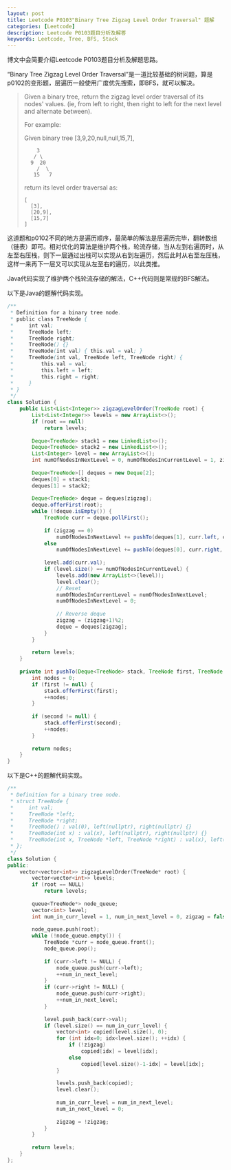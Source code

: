 ```yaml
---
layout: post
title: Leetcode P0103"Binary Tree Zigzag Level Order Traversal" 题解
categories: [Leetcode]
description: Leetcode P0103题目分析及解答
keywords: Leetcode, Tree, BFS, Stack
---
```


博文中会简要介绍Leetcode P0103题目分析及解题思路。

“Binary Tree Zigzag Level Order Traversal”是一道比较基础的树问题，算是p0102的变形题，层遍历一般使用广度优先搜索，即BFS，就可以解决。

> Given a binary tree, return the zigzag level order traversal of its nodes' values. (ie, from left to right, then right to left for the next level and alternate between).
> 
> For example:
> 
> Given binary tree [3,9,20,null,null,15,7],
> ```
>     3
>    / \
>   9  20
>     /  \
>    15   7
> ```
> return its level order traversal as:
> ```
> [
>   [3],
>   [20,9],
>   [15,7]
> ]
> ```

这道题和p0102不同的地方是遍历顺序，最简单的解法是层遍历完毕，翻转数组（链表）即可。相对优化的算法是维护两个栈，轮流存储，当从左到右遍历时，从左至右压栈，则下一层通过出栈可以实现从右到左遍历，然后此时从右至左压栈，这样一来再下一层又可以实现从左至右的遍历，以此类推。

Java代码实现了维护两个栈轮流存储的解法，C++代码则是常规的BFS解法。

以下是Java的题解代码实现。
```java
/**
 * Definition for a binary tree node.
 * public class TreeNode {
 *     int val;
 *     TreeNode left;
 *     TreeNode right;
 *     TreeNode() {}
 *     TreeNode(int val) { this.val = val; }
 *     TreeNode(int val, TreeNode left, TreeNode right) {
 *         this.val = val;
 *         this.left = left;
 *         this.right = right;
 *     }
 * }
 */
class Solution {
    public List<List<Integer>> zigzagLevelOrder(TreeNode root) {
        List<List<Integer>> levels = new ArrayList<>();
        if (root == null)
            return levels;
        
        Deque<TreeNode> stack1 = new LinkedList<>();
        Deque<TreeNode> stack2 = new LinkedList<>();
        List<Integer> level = new ArrayList<>();
        int numOfNodesInNextLevel = 0, numOfNodesInCurrentLevel = 1, zigzag = 0;
        
        Deque<TreeNode>[] deques = new Deque[2];
        deques[0] = stack1;
        deques[1] = stack2;
        
        Deque<TreeNode> deque = deques[zigzag];
        deque.offerFirst(root);
        while (!deque.isEmpty()) {
            TreeNode curr = deque.pollFirst();
            
            if (zigzag == 0)
                numOfNodesInNextLevel += pushTo(deques[1], curr.left, curr.right);
            else
                numOfNodesInNextLevel += pushTo(deques[0], curr.right, curr.left);
            
            level.add(curr.val);
            if (level.size() == numOfNodesInCurrentLevel) {
                levels.add(new ArrayList<>(level));
                level.clear();
                // Reset
                numOfNodesInCurrentLevel = numOfNodesInNextLevel;
                numOfNodesInNextLevel = 0;
                
                // Reverse deque
                zigzag = (zigzag+1)%2;
                deque = deques[zigzag];
            }
        }
        
        return levels;
    }
    
    private int pushTo(Deque<TreeNode> stack, TreeNode first, TreeNode second) {
        int nodes = 0;
        if (first != null) {
            stack.offerFirst(first);
            ++nodes;
        }
        
        if (second != null) {
            stack.offerFirst(second);
            ++nodes;
        }
        
        return nodes;
    }
}
```

以下是C++的题解代码实现。
```cpp
/**
 * Definition for a binary tree node.
 * struct TreeNode {
 *     int val;
 *     TreeNode *left;
 *     TreeNode *right;
 *     TreeNode() : val(0), left(nullptr), right(nullptr) {}
 *     TreeNode(int x) : val(x), left(nullptr), right(nullptr) {}
 *     TreeNode(int x, TreeNode *left, TreeNode *right) : val(x), left(left), right(right) {}
 * };
 */
class Solution {
public:
    vector<vector<int>> zigzagLevelOrder(TreeNode* root) {
        vector<vector<int>> levels;
        if (root == NULL)
            return levels;
        
        queue<TreeNode*> node_queue;
        vector<int> level;
        int num_in_curr_level = 1, num_in_next_level = 0, zigzag = false;
        
        node_queue.push(root);
        while (!node_queue.empty()) {
            TreeNode *curr = node_queue.front();
            node_queue.pop();
            
            if (curr->left != NULL) {
                node_queue.push(curr->left);
                ++num_in_next_level;
            }
            if (curr->right != NULL) {
                node_queue.push(curr->right);
                ++num_in_next_level;
            }
            
            level.push_back(curr->val);
            if (level.size() == num_in_curr_level) {
                vector<int> copied(level.size(), 0);
                for (int idx=0; idx<level.size(); ++idx) {
                    if (!zigzag)
                        copied[idx] = level[idx];
                    else
                        copied[level.size()-1-idx] = level[idx];
                }
                
                levels.push_back(copied);
                level.clear();
                
                num_in_curr_level = num_in_next_level;
                num_in_next_level = 0;
                
                zigzag = !zigzag;
            }
        }
        
        return levels;
    }
};
```